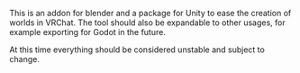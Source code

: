 This is an addon for blender and a package for Unity to ease the creation of worlds in VRChat.
The tool should also be expandable to other usages, for example exporting for Godot in the future.

At this time everything should be considered unstable and subject to change.


